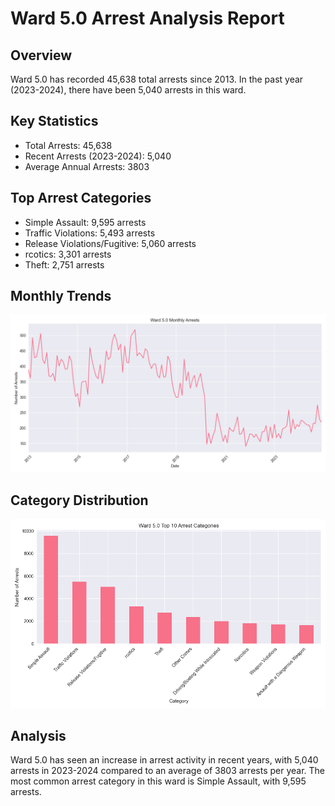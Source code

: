 # Ward 5.0 Arrest Analysis Report

## Overview
Ward 5.0 has recorded 45,638 total arrests since 2013. In the past year (2023-2024), there have been 5,040 arrests in this ward.

## Key Statistics
- Total Arrests: 45,638
- Recent Arrests (2023-2024): 5,040
- Average Annual Arrests: 3803

## Top Arrest Categories
- Simple Assault: 9,595 arrests
- Traffic Violations: 5,493 arrests
- Release Violations/Fugitive: 5,060 arrests
-  rcotics: 3,301 arrests
- Theft: 2,751 arrests

## Monthly Trends
![Monthly Arrest Trends](ward_5.0_monthly_trends.png)

## Category Distribution
![Top 10 Arrest Categories](ward_5.0_categories.png)

## Analysis
Ward 5.0 has seen an increase in arrest activity in recent years, with 5,040 arrests in 2023-2024 compared to an average of 3803 arrests per year.
The most common arrest category in this ward is Simple Assault, with 9,595 arrests.
